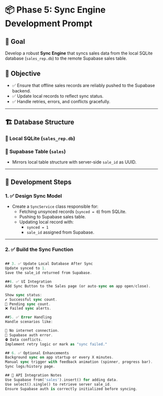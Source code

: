 # 📦 Phase 5: Sync Engine Development Prompt

## 🚀 Goal
Develop a robust **Sync Engine** that syncs sales data from the local SQLite database (`sales_rep.db`) to the remote Supabase sales table.

## 🎯 Objective
- ✅ Ensure that offline sales records are reliably pushed to the Supabase backend.
- ✅ Update local records to reflect sync status.
- ✅ Handle retries, errors, and conflicts gracefully.

---

## 🏗️ Database Structure

### 🔸 Local SQLite (`sales_rep.db`)


### 🔸 Supabase Table (`sales`)
- Mirrors local table structure with server-side `sale_id` as UUID.

---

## 🔧 Development Steps

### 1. ✅ **Design Sync Model**
- Create a `SyncService` class responsible for:
  - Fetching unsynced records (`synced = 0`) from SQLite.
  - Pushing to Supabase sales table.
  - Updating local record with:
    - `synced = 1`
    - `sale_id` assigned from Supabase.

---

### 2. ✅ **Build the Sync Function**

```dart

## 3. ✅ Update Local Database After Sync
Update synced to 1.
Save the sale_id returned from Supabase.

##4. ✅ UI Integration
Add Sync Button to the Sales page (or auto-sync on app open/close).

Show sync status:
✔️ Successful sync count.
🔄 Pending sync count.
❌ Failed sync alerts.

##5. ✅ Error Handling
Handle scenarios like:

🔌 No internet connection.
🔑 Supabase auth error.
⛔ Data conflicts.
Implement retry logic or mark as "sync failed."

## 6. ✅ Optional Enhancements
Background sync on app startup or every X minutes.
Manual sync trigger with feedback animation (spinner, progress bar).
Sync logs/history page.

## 📡 API Integration Notes
Use Supabase from('sales').insert() for adding data.
Use select().single() to retrieve server sale_id.
Ensure Supabase auth is correctly initialized before syncing.

